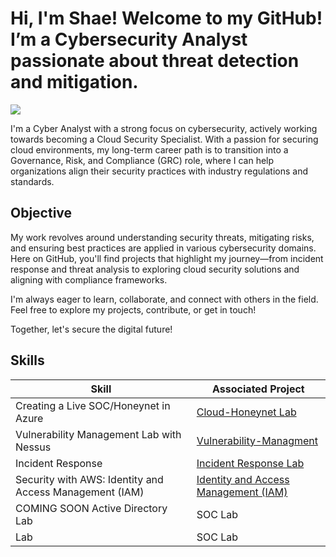 <h1>Hi, I'm Shae! Welcome to my GitHub! I’m a Cybersecurity Analyst passionate about threat detection and mitigation.  </h1>   
<a href="https://linkedin.com/in/shae-jackson601"><img src="https://img.shields.io/badge/-LinkedIn-0072b1?&style=for-the-badge&logo=linkedin&logoColor=white" /></a>

I'm a Cyber Analyst with a strong focus on cybersecurity, actively working towards becoming a Cloud Security Specialist. With a passion for securing cloud environments, my long-term career path is to transition into a Governance, Risk, and Compliance (GRC) role, where I can help organizations align their security practices with industry regulations and standards.

## Objective
My work revolves around understanding security threats, mitigating risks, and ensuring best practices are applied in various cybersecurity domains. Here on GitHub, you'll find projects that highlight my journey—from incident response and threat analysis to exploring cloud security solutions and aligning with compliance frameworks.

I'm always eager to learn, collaborate, and connect with others in the field. Feel free to explore my projects, contribute, or get in touch!

Together, let's secure the digital future!

## Skills

| Skill                                         | Associated Project         |
|-----------------------------------------------|----------------------------|
| Creating a Live SOC/Honeynet in Azure         | <a href="https://github.com/Shae-J/Cloud-Honeynet">Cloud-Honeynet Lab</a>|
| Vulnerability Management Lab with Nessus| <a href="https://github.com/Shae-J/Vulnerability-Managment">Vulnerability-Managment</a>|
| Incident Response         | <a href="https://github.com/Shae-J/Incident-Response">Incident Response Lab</a>|
| Security with AWS: Identity and Access Management (IAM)      | <a href="https://github.com/Shae-J/Identity and Access Management">Identity and Access Management (IAM)</a> |
| COMING SOON Active Directory Lab               | SOC Lab|
| Lab | SOC Lab|
<!--
## Tools
[Provide tools and break them down into categories. Use ChatGPT to help create the link - Remove this afterwards]]







<h2>👨‍💻 Cybersecurity Projects:</h2>

- <b>Azure / Cloud Projects</b>
  - [Creating a Live SOC/Honeynet in Azure](https://github.com/Shae-J/Cloud-Honeynet)
 



<h2>📺 Popular YouTube Videos</h2>

- [How to get into Cybersecurity Starting From Zero](https://www.youtube.com/watch?v=a83ASGn_V_s)
- [A Day in the Life of a Cybersecurity Anayst](https://www.youtube.com/watch?v=uHy3oM7NnoU)
- [How to Create a KeyLogger (C#)](https://www.youtube.com/watch?v=N-L9hklSlNk)
- [Ransomware Demonstration (C#)](https://www.youtube.com/watch?v=OfvdQeh79s0)
- [Is WGU Legit?](https://www.youtube.com/watch?v=E2MwRWxDBkA)

<h2> 🤳 Connect with me:</h2>

[<img align="left" alt="JoshMadakor | YouTube" width="22px" src="https://cdn.jsdelivr.net/npm/simple-icons@v3/icons/youtube.svg" />][youtube]
[<img align="left" alt="JoshMadakor | Twitter" width="22px" src="https://cdn.jsdelivr.net/npm/simple-icons@v3/icons/twitter.svg" />][twitter]
[<img align="left" alt="JoshMadakor | LinkedIn" width="22px" src="https://cdn.jsdelivr.net/npm/simple-icons@v3/icons/linkedin.svg" />][linkedin]
[<img align="left" alt="JoshMadakor | Instagram" width="22px" src="https://cdn.jsdelivr.net/npm/simple-icons@v3/icons/instagram.svg" />][instagram]

[twitter]: https://twitter.com/joshmadakor
[youtube]: https://www.youtube.com/c/joshmadakor
[instagram]: https://www.instagram.com/joshmadakor/
[linkedin]: https://linkedin.com/in/joshmadakor


**joshmadakor1/joshmadakor1** is a ✨ _special_ ✨ repository because its `README.md` (this file) appears on your GitHub profile.

Here are some ideas to get you started:

- 🔭 I’m currently working on ...
- 🌱 I’m currently learning ...
- 👯 I’m looking to collaborate on ...
- 🤔 I’m looking for help with ...
- 💬 Ask me about ...
- 📫 How to reach me: ...
- 😄 Pronouns: ...
- ⚡ Fun fact: ...
-->
